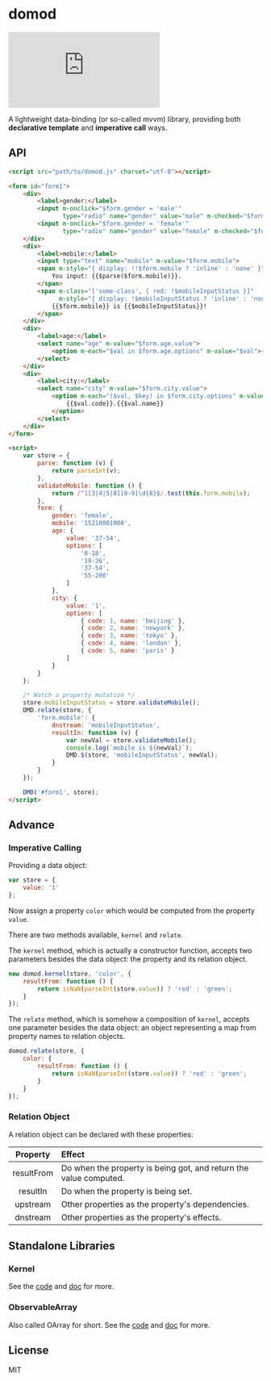 # domod

![gzipped](http://img.badgesize.io/https://raw.githubusercontent.com/shenfe/domod/master/dist/domod.min.js?compression=gzip)

A lightweight data-binding (or so-called mvvm) library, providing both **declarative template** and **imperative call** ways.

## API

```html
<script src="path/to/domod.js" charset="utf-8"></script>

<form id="form1">
    <div>
        <label>gender:</label>
        <input m-onclick="$form.gender = 'male'" 
               type="radio" name="gender" value="male" m-checked="$form.gender === 'male'">Male
        <input m-onclick="$form.gender = 'female'" 
               type="radio" name="gender" value="female" m-checked="$form.gender === 'female'">Female
    </div>
    <div>
        <label>mobile:</label>
        <input type="text" name="mobile" m-value="$form.mobile">
        <span m-style="{ display: !!$form.mobile ? 'inline' : 'none' }">
            You input: {{$parse($form.mobile)}}.
        </span>
        <span m-class="['some-class', { red: !$mobileInputStatus }]" 
              m-style="{ display: !$mobileInputStatus ? 'inline' : 'none' }">
            {{$form.mobile}} is {{$mobileInputStatus}}!
        </span>
    </div>
    <div>
        <label>age:</label>
        <select name="age" m-value="$form.age.value">
            <option m-each="$val in $form.age.options" m-value="$val">{{$val}}</option>
        </select>
    </div>
    <div>
        <label>city:</label>
        <select name="city" m-value="$form.city.value">
            <option m-each="($val, $key) in $form.city.options" m-value="$key">
                {{$val.code}}.{{$val.name}}
            </option>
        </select>
    </div>
</form>

<script>
    var store = {
        parse: function (v) {
            return parseInt(v);
        },
        validateMobile: function () {
            return /^1[3|4|5|8][0-9]\d{8}$/.test(this.form.mobile);
        },
        form: {
            gender: 'female',
            mobile: '15210001000',
            age: {
                value: '37-54',
                options: [
                    '0-18',
                    '19-36',
                    '37-54',
                    '55-200'
                ]
            },
            city: {
                value: '1',
                options: [
                    { code: 1, name: 'beijing' },
                    { code: 2, name: 'newyork' },
                    { code: 3, name: 'tokyo' },
                    { code: 4, name: 'london' },
                    { code: 5, name: 'paris' }
                ]
            }
        }
    };

    /* Watch a property mutation */
    store.mobileInputStatus = store.validateMobile();
    DMD.relate(store, {
        'form.mobile': {
            dnstream: 'mobileInputStatus',
            resultIn: function (v) {
                var newVal = store.validateMobile();
                console.log(`mobile is ${newVal}`);
                DMD.$(store, 'mobileInputStatus', newVal);
            }
        }
    });

    DMD('#form1', store);
</script>
```

## Advance

### Imperative Calling

Providing a data object:

```js
var store = {
    value: '1'
};
```

Now assign a property `color` which would be computed from the property `value`.

There are two methods available, `kernel` and `relate`.

The `kernel` method, which is actually a constructor function, accepts two parameters besides the data object: the property and its relation object.

```js
new domod.kernel(store, 'color', {
    resultFrom: function () {
        return isNaN(parseInt(store.value)) ? 'red' : 'green';
    }
});
```

The `relate` method, which is somehow a composition of `kernel`, accepts one parameter besides the data object: an object representing a map from property names to relation objects.

```js
domod.relate(store, {
    color: {
        resultFrom: function () {
            return isNaN(parseInt(store.value)) ? 'red' : 'green';
        }
    }
});
```

### Relation Object

A relation object can be declared with these properties:

Property | Effect
:---: | :---
resultFrom | Do when the property is being got, and return the value computed.
resultIn | Do when the property is being set.
upstream | Other properties as the property's dependencies.
dnstream | Other properties as the property's effects.

## Standalone Libraries

### Kernel

See the [code](https://github.com/shenfe/domod/blob/master/src/Kernel.js) and [doc](https://github.com/shenfe/domod/blob/master/doc/Kernel.md) for more.

### ObservableArray

Also called OArray for short. See the [code](https://github.com/shenfe/domod/blob/master/src/OArray.js) and [doc](https://github.com/shenfe/domod/blob/master/doc/ObservableArray.md) for more.

## License

MIT
